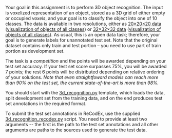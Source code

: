 Your goal in this assignment is to perform 3D object recognition. The input
is voxelized representation of an object, stored as a 3D grid of either empty
or occupied _voxels_, and your goal is to classify the object into one of
10 classes. The data is available in two resolutions, either as
[20×20×20 data](https://ufal.mff.cuni.cz/~straka/courses/npfl114/1718/modelnet20.zip)
([visualization of objects of all classes](https://ufal.mff.cuni.cz/~straka/courses/npfl114/1718/modelnet20.html))
or [32×32×32 data](https://ufal.mff.cuni.cz/~straka/courses/npfl114/1718/modelnet32.zip)
([visualization of objects of all classes](https://ufal.mff.cuni.cz/~straka/courses/npfl114/1718/modelnet32.html)).
As usual, this is an open data task; therefore, your goal is to generate
labels for unannotated test set. Note that the original dataset contains
only train and test portion – you need to use part of train portion as development set.

The task is a _competition_ and the points will be awarded depending on your
test set accuracy. If your test set score surpasses 75%, you will be
awarded 7 points; the rest 6 points will be distributed depending on relative
ordering of your solutions. _Note that even straightfoward models can reach
more than 90% on the test set, the current state-of-the-art is more than 98%._

You should start with the
[3d_recognition.py](https://github.com/ufal/npfl114/tree/master/labs/06/3d_recognition.py)
template, which loads the data, split development set from the training data,
and on the end produces test set annotations in the required format.

To submit the test set annotations in ReCodEx, use the supplied
[3d_recognition_recodex.py](https://github.com/ufal/npfl114/tree/master/labs/06/3d_recognition_recodex.py)
script. You need to provide at least two arguments -- the first is the path to
the test set annotations and all other arguments are paths to the sources used
to generate the test data.
